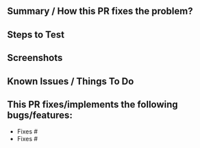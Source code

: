 <!--- Thanks for submitting a pull request! Please provide enough information -->
<!--- so that others can review your pull request. We will review it as soon as possible -->

<!--- WIP: Make sure that the Travis tests pass in your PR -->
<!--- and that you are also using the WordPress code style guidelines. -->

## Summary / How this PR fixes the problem?
<!--- Please write a description here -->

## Steps to Test
<!--- In case your change requires testing, this should show that your code is solid! --> 

## Screenshots 
<!--- Share a screenshot with us if it was a visual change, -->
<!--- preferably with before/after shots -->

## Known Issues / Things To Do
<!--- If your PR is in progress or you know something is wrong with the code -->
<!--- write it here so we can help/discuss it -->
<!--- This is also a good place for a checklist with things left to fix in the PR -->

## This PR fixes/implements the following **bugs/features**:
<!--- If there was an issue that this PR targets, adding it here will auto close it --> 

- Fixes #<!--- Replace me with Issue number -->
- Fixes #<!--- Replace me with Issue number -->
